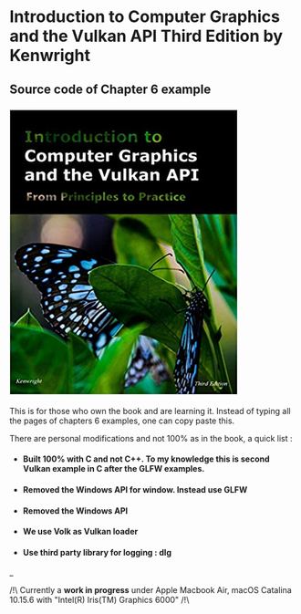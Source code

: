# Introduction to Computer Graphics and the Vulkan API Third Edition by Kenwright
## Source code of Chapter 6 example 

### ![alt BookImage](https://github.com/apg360/ICGV-book-example-chp6/blob/main/cover.jpg)


This is for those who own the book and are learning it. Instead of typing all the pages of chapters 6 examples, one can copy paste this.

There are personal modifications and not 100% as in the book, a quick list :

* #### Built 100% with C and not C++. To my knowledge this is second Vulkan example in C after the GLFW examples.
* #### Removed the Windows API for window. Instead use GLFW
* #### Removed the Windows API
* #### We use Volk as Vulkan loader
* #### Use third party library for logging : dlg

_


/!\ Currently a **work in progress** under Apple Macbook Air, macOS Catalina 10.15.6  with "Intel(R) Iris(TM) Graphics 6000"  /!\ 
